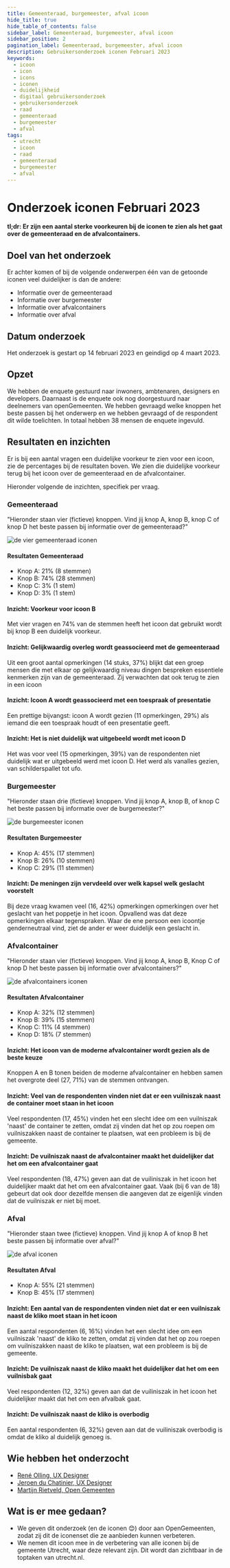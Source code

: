 ```yaml
---
title: Gemeenteraad, burgemeester, afval icoon
hide_title: true
hide_table_of_contents: false
sidebar_label: Gemeenteraad, burgemeester, afval icoon
sidebar_position: 2
pagination_label: Gemeenteraad, burgemeester, afval icoon
description: Gebruikersonderzoek iconen Februari 2023
keywords:
  - icoon
  - icon
  - icons
  - iconen
  - duidelijkheid
  - digitaal gebruikersonderzoek
  - gebruikersonderzoek
  - raad
  - gemeenteraad
  - burgemeester
  - afval
tags:
  - utrecht
  - icoon
  - raad
  - gemeenteraad
  - burgemeester
  - afval
---
```


<!-- @license CC0-1.0 -->

# Onderzoek iconen Februari 2023

**tl;dr: Er zijn een aantal sterke voorkeuren bij de iconen te zien als het gaat over de gemeenteraad en de afvalcontainers.**

## Doel van het onderzoek

Er achter komen of bij de volgende onderwerpen één van de getoonde iconen veel duidelijker is dan de andere:

- Informatie over de gemeenteraad
- Informatie over burgemeester
- Informatie over afvalcontainers
- Informatie over afval

## Datum onderzoek

Het onderzoek is gestart op 14 februari 2023 en geindigd op 4 maart 2023.

## Opzet

We hebben de enquete gestuurd naar inwoners, ambtenaren, designers en developers. Daarnaast is de enquete ook nog doorgestuurd naar deelnemers van openGemeenten. We hebben gevraagd welke knoppen het beste passen bij het onderwerp en we hebben gevraagd of de respondent dit wilde toelichten. In totaal hebben 38 mensen de enquete ingevuld.

## Resultaten en inzichten

Er is bij een aantal vragen een duidelijke voorkeur te zien voor een icoon, zie de percentages bij de resultaten boven. We zien die duidelijke voorkeur terug bij het icoon over de gemeenteraad en de afvalcontainer.

Hieronder volgende de inzichten, specifiek per vraag.

### Gemeenteraad

"Hieronder staan vier (fictieve) knoppen. Vind jij knop A, knop B, knop C of knop D het beste passen bij informatie over de gemeenteraad?"

![de vier gemeenteraad iconen](https://raw.githubusercontent.com/nl-design-system/utrecht/main/packages/docusaurus/static/img/onderzoek_gemeenteraad.png)

#### Resultaten Gemeenteraad

- Knop A: 21% (8 stemmen)
- Knop B: 74% (28 stemmen)
- Knop C: 3% (1 stem)
- Knop D: 3% (1 stem)

#### Inzicht: Voorkeur voor icoon B

Met vier vragen en 74% van de stemmen heeft het icoon dat gebruikt wordt bij knop B een duidelijk voorkeur.

#### Inzicht: Gelijkwaardig overleg wordt geassocieerd met de gemeenteraad

Uit een groot aantal opmerkingen (14 stuks, 37%) blijkt dat een groep mensen die met elkaar op gelijkwaardig niveau dingen bespreken essentiele kenmerken zijn van de gemeenteraad. Zij verwachten dat ook terug te zien in een icoon

#### Inzicht: Icoon A wordt geassocieerd met een toespraak of presentatie

Een prettige bijvangst: icoon A wordt gezien (11 opmerkingen, 29%) als iemand die een toespraak houdt of een presentatie geeft.

#### Inzicht: Het is niet duidelijk wat uitgebeeld wordt met icoon D

Het was voor veel (15 opmerkingen, 39%) van de respondenten niet duidelijk wat er uitgebeeld werd met icoon D. Het werd als vanalles gezien, van schilderspallet tot ufo.

### Burgemeester

"Hieronder staan drie (fictieve) knoppen. Vind jij knop A, knop B, of knop C het beste passen bij informatie over de burgemeester?"

![de burgemeester iconen](https://raw.githubusercontent.com/nl-design-system/utrecht/main/packages/docusaurus/static/img/onderzoek_burgemeester.png)

#### Resultaten Burgemeester

- Knop A: 45% (17 stemmen)
- Knop B: 26% (10 stemmen)
- Knop C: 29% (11 stemmen)

#### Inzicht: De meningen zijn vervdeeld over welk kapsel welk geslacht voorstelt

Bij deze vraag kwamen veel (16, 42%) opmerkingen opmerkingen over het geslacht van het poppetje in het icoon. Opvallend was dat deze opmerkingen elkaar tegenspraken. Waar de ene persoon een icoontje genderneutraal vind, ziet de ander er weer duidelijk een geslacht in.

### Afvalcontainer

"Hieronder staan vier (fictieve) knoppen. Vind jij knop A, knop B, Knop C of knop D het beste passen bij informatie over afvalcontainers?"

![de afvalcontainers iconen](https://raw.githubusercontent.com/nl-design-system/utrecht/main/packages/docusaurus/static/img/onderzoek_afvalcontainer.png)

#### Resultaten Afvalcontainer

- Knop A: 32% (12 stemmen)
- Knop B: 39% (15 stemmen)
- Knop C: 11% (4 stemmen)
- Knop D: 18% (7 stemmen)

#### Inzicht: Het icoon van de moderne afvalcontainer wordt gezien als de beste keuze

Knoppen A en B tonen beiden de moderne afvalcontainer en hebben samen het overgrote deel (27, 71%) van de stemmen ontvangen.

#### Inzicht: Veel van de respondenten vinden niet dat er een vuilniszak naast de container moet staan in het icoon

Veel respondenten (17, 45%) vinden het een slecht idee om een vuilniszak 'naast' de container te zetten, omdat zij vinden dat het op zou roepen om vuilniszakken naast de container te plaatsen, wat een probleem is bij de gemeente.

#### Inzicht: De vuilniszak naast de afvalcontainer maakt het duidelijker dat het om een afvalcontainer gaat

Veel respondenten (18, 47%) geven aan dat de vuiliniszak in het icoon het duidelijker maakt dat het om een afvalcontainer gaat. Vaak (bij 6 van de 18) gebeurt dat ook door dezelfde mensen die aangeven dat ze eigenlijk vinden dat de vuilniszak er niet bij moet.

### Afval

"Hieronder staan twee (fictieve) knoppen. Vind jij knop A of knop B het beste passen bij informatie over afval?"

![de afval iconen](https://raw.githubusercontent.com/nl-design-system/utrecht/main/packages/docusaurus/static/img/onderzoek_afval.png)

#### Resultaten Afval

- Knop A: 55% (21 stemmen)
- Knop B: 45% (17 stemmen)

#### Inzicht: Een aantal van de respondenten vinden niet dat er een vuilniszak naast de kliko moet staan in het icoon

Een aantal respondenten (6, 16%) vinden het een slecht idee om een vuilniszak 'naast' de kliko te zetten, omdat zij vinden dat het op zou roepen om vuilniszakken naast de kliko te plaatsen, wat een probleem is bij de gemeente.

#### Inzicht: De vuilniszak naast de kliko maakt het duidelijker dat het om een vuilnisbak gaat

Veel respondenten (12, 32%) geven aan dat de vuiliniszak in het icoon het duidelijker maakt dat het om een afvalbak gaat.

#### Inzicht: De vuilniszak naast de kliko is overbodig

Een aantal respondenten (6, 32%) geven aan dat de vuiliniszak overbodig is omdat de kliko al duidelijk genoeg is.

## Wie hebben het onderzocht

- [René Olling, UX Designer](mailto:r.olling@utrecht.nl)
- [Jeroen du Chatinier, UX Designer](mailto:j.du.chatinier@utrecht.nl)
- [Martijn Rietveld, Open Gemeenten](mailto:martijn@opengemeenten.nl)

## Wat is er mee gedaan?

- We geven dit onderzoek (en de iconen 😊) door aan OpenGemeenten, zodat zij dit de iconenset die ze aanbieden kunnen verbeteren.
- We nemen dit icoon mee in de verbetering van alle iconen bij de gemeente Utrecht, waar deze relevant zijn. Dit wordt dan zichtbaar in de toptaken van utrecht.nl.

